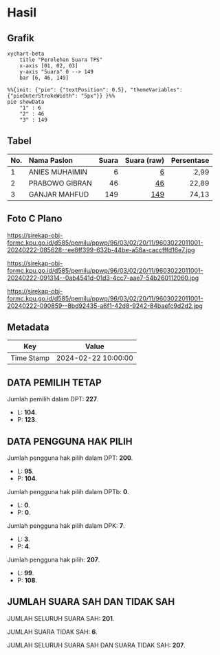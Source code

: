 # Hasil

## Grafik

```mermaid
xychart-beta
    title "Perolehan Suara TPS"
    x-axis [01, 02, 03]
    y-axis "Suara" 0 --> 149
    bar [6, 46, 149]
```

```mermaid
%%{init: {"pie": {"textPosition": 0.5}, "themeVariables": {"pieOuterStrokeWidth": "5px"}} }%%
pie showData
    "1" : 6
    "2" : 46
    "3" : 149
```

## Tabel

| No. | Nama Paslon    | Suara | Suara (raw) | Persentase |
|:--- |:-------------- | -----:| -----------:| ----------:|
| 1   | ANIES MUHAIMIN | 6     | [6][p-1]    | 2,99       |
| 2   | PRABOWO GIBRAN | 46    | [46][p-2]   | 22,89      |
| 3   | GANJAR MAHFUD  | 149   | [149][p-3]  | 74,13      |


[p-1]: https://github.com/gigit-pemilu/pemilu-2024-96-papua-barat-daya/blob/main/pilpres/hitung-suara/sub/96-papua-barat-daya/sub/03-raja-ampat/sub/02-waigeo-utara/sub/2011-asukweri/sub/001-tps/sub/paslon-1.txt
[p-2]: https://github.com/gigit-pemilu/pemilu-2024-96-papua-barat-daya/blob/main/pilpres/hitung-suara/sub/96-papua-barat-daya/sub/03-raja-ampat/sub/02-waigeo-utara/sub/2011-asukweri/sub/001-tps/sub/paslon-2.txt
[p-3]: https://github.com/gigit-pemilu/pemilu-2024-96-papua-barat-daya/blob/main/pilpres/hitung-suara/sub/96-papua-barat-daya/sub/03-raja-ampat/sub/02-waigeo-utara/sub/2011-asukweri/sub/001-tps/sub/paslon-3.txt

## Foto C Plano

https://sirekap-obj-formc.kpu.go.id/d585/pemilu/ppwp/96/03/02/20/11/9603022011001-20240222-085628--ee8ff399-632b-44be-a58a-caccfffd16e7.jpg

https://sirekap-obj-formc.kpu.go.id/d585/pemilu/ppwp/96/03/02/20/11/9603022011001-20240222-091314--0ab4541d-01d3-4cc7-aae7-54b260112060.jpg

https://sirekap-obj-formc.kpu.go.id/d585/pemilu/ppwp/96/03/02/20/11/9603022011001-20240222-090859--8bd92435-a6f1-42d8-9242-84baefc9d2d2.jpg


## Metadata

| Key        | Value               |
| ---------- | ------------------- |
| Time Stamp | 2024-02-22 10:00:00 |


## DATA PEMILIH TETAP

Jumlah pemilih dalam DPT: **227**.
 * L: **104**.
 * P: **123**.

## DATA PENGGUNA HAK PILIH

Jumlah pengguna hak pilih dalam DPT: **200**.
 * L: **95**.
 * P: **104**.

Jumlah pengguna hak pilih dalam DPTb: **0**.
 * L: **0**.
 * P: **0**.

Jumlah pengguna hak pilih dalam DPK: **7**.
 * L: **3**.
 * P: **4**.

Jumlah pengguna hak pilih: **207**.
 * L: **99**.
 * P: **108**.

## JUMLAH SUARA SAH DAN TIDAK SAH

JUMLAH SELURUH SUARA SAH: **201**.

JUMLAH SUARA TIDAK SAH: **6**.

JUMLAH SELURUH SUARA SAH DAN SUARA TIDAK SAH: **207**.


